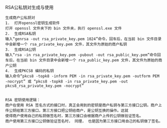 
RSA公私钥对生成与使用
	
	生成商户公私钥对
	1.  打开openssl密钥生成软件
	打开 openssl 文件夹下的 bin 文件夹，执行 openssl.exe 文件
	2.  生成RSA私钥
	输入“genrsa -out rsa_private_key.pem 1024”命令，回车后，在当前 bin 文件目录中会新增一个 rsa_private_key.pem 文件，其文件为原始的商户私钥
	3.  生成RSA公钥
	输入“rsa -in rsa_private_key.pem -pubout -out rsa_public_key.pem”命令回车后，在当前 bin 文件目录中会新增一个 rsa_public_key.pem 文件，其文件为原始的商户公钥
	4.  生成PKCS8 编码的私钥
	输入命令“pkcs8 -topk8 -inform PEM -in rsa_private_key.pem -outform PEM -nocrypt” 或 “pkcs8 -topk8 -in rsa_private_key.pem -out pkcs8_rsa_private_key.pem -nocrypt”


	RSA 密钥使用逻辑：
	商户在使用 RSA 签名方式的接口时，真正会用到的密钥是商户私钥与第三方接口公钥。商户上传公钥给第三方接口，第三方接口把公钥给商户，是公钥互换的操作。这就
	使得商户使用自己的私钥做签名时，第三方接口会根据商户上传的公钥做验证签名。
	商户使用第三方接口公钥做验证签名时， 同理， 也是因为第三方接口用自己的私钥做了签名。